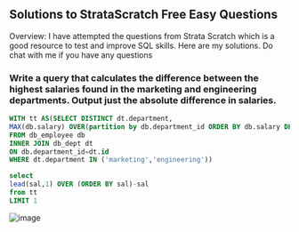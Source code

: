 ## Solutions to StrataScratch Free Easy Questions

Overview:
I have attempted the questions from Strata Scratch which is a good resource to test and improve SQL skills. Here are my solutions. Do chat with me if you have any questions

### Write a query that calculates the difference between the highest salaries found in the marketing and engineering departments. Output just the absolute difference in salaries.

```sql
WITH tt AS(SELECT DISTINCT dt.department,
MAX(db.salary) OVER(partition by db.department_id ORDER BY db.salary DESC) as sal
FROM db_employee db
INNER JOIN db_dept dt
ON db.department_id=dt.id
WHERE dt.department IN ('marketing','engineering'))

select 
lead(sal,1) OVER (ORDER BY sal)-sal
from tt
LIMIT 1

```
![image](https://github.com/user-attachments/assets/9f714216-19a1-441e-a98e-0a7069ec4b6e)



